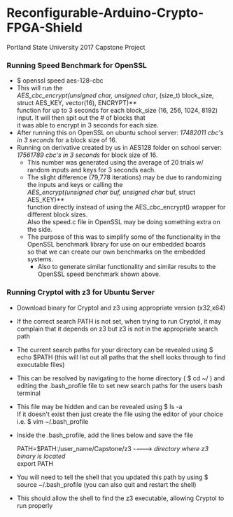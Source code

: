 # Reconfigurable-Arduino-Crypto-FPGA-Shield
Portland State University 2017 Capstone Project

### Running Speed Benchmark for OpenSSL
+ $ openssl speed aes-128-cbc
+ This will run the  
    **AES_cbc_encrypt(unsigned char*, unsigned char*, (size_t) block_size, struct AES_KEY, vector(16), ENCRYPT)**        
function for up to 3 seconds for each block_size (16, 256, 1024, 8192) input.  It will then spit out the # of blocks that  
it was able to encrypt in 3 seconds for each size.
+ After running this on OpenSSL on ubuntu school server: *17482011 cbc's in 3 seconds* for a block size of 16.
+ Running on derivative created by us in AES128 folder on school server: *17561789 cbc's in 3 seconds* for block size of 16.
    - This number was generated using the average of 20 trials w/ random inputs and keys for 3 seconds each.
    - The slight difference (79,778 iterations) may be due to randomizing the inputs and keys or calling the  
    **AES_encrypt(unsigned char* buf, unsigned char* buf, struct AES_KEY)**     
    function directly instead of using the AES_cbc_encrypt() wrapper for different block sizes.   
    Also the speed.c file in OpenSSL may be doing something extra on the side.
    - The purpose of this was to simplify some of the functionality in the OpenSSL benchmark library for use on our embedded boards  
    so that we can create our own benchmarks on the embedded systems.  
        - Also to generate similar functionality and similar results to the OpenSSL speed benchmark shown above.

### Running Cryptol with z3 for Ubuntu Server
+ Download binary for Cryptol and z3 using appropriate version (x32,x64)
+ If the correct search PATH is not set, when trying to run Cryptol, it may complain that it depends on z3 but z3 is not in the appropriate search path
+ The current search paths for your directory can be revealed using $ echo $PATH (this will list out all paths that the shell looks through to find executable files)
+ This can be resolved by navigating to the home directory ( $ cd ~/ ) and editing the .bash_profile file to set new search paths for the users bash terminal
+ This file may be hidden and can be revealed using $ ls -a  
If it doesn't exist then just create the file using the editor of your choice i.e. $ vim ~/.bash_profile
+ Inside the .bash_profile, add the lines below and save the file

    PATH=$PATH:/user_name/Capstone/z3           ----> *directory where z3 binary is located*  
    export PATH  

+ You will need to tell the shell that you updated this path by using $ source ~/.bash_profile (you can also quit and restart the shell)
+ This should allow the shell to find the z3 executable, allowing Cryptol to run properly
